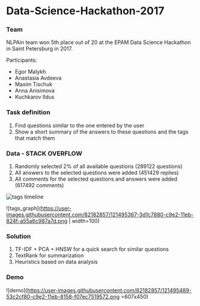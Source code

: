 # Data-Science-Hackathon-2017

### Team
NLPAin team won 5th place out of 20 at the EPAM Data Science Hackathon in Saint Petersburg in 2017.

Participants: 
* Egor Malykh
* Anastasia Avdeeva
* Maxim Tischuk
* Anna Anisimova
* Kuchkarov Ildus 

### Task definition

1. Find questions similar to the one entered by the user
2. Show a short summary of the answers to these questions and the tags that match them

### Data - STACK OVERFLOW
1. Randomly selected 2% of all available questions (289122 questions)
2. All answers to the selected questions were added (451429 replies)
3. All comments for the selected questions and answers were added (617492 comments)

![tags timeline](https://user-images.githubusercontent.com/82182857/121495199-18280580-c9e2-11eb-8082-52178dee99b0.jpg)

![tags_graph](https://user-images.githubusercontent.com/82182857/121495367-3d1c7880-c9e2-11eb-824f-a55a6c987a7d.png | width=100)

### Solution
1. TF-IDF + PCA + HNSW for a quick search for similar questions
2. TextRank for summarization
3. Heuristics based on data analysis

### Demo
![demo](https://user-images.githubusercontent.com/82182857/121495489-53c2cf80-c9e2-11eb-8158-f07ec7519572.png =607x450)









